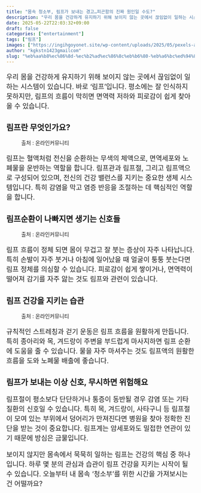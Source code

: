 ```yaml
---
title: "몸속 청소부, 림프가 보내는 경고…피곤함의 진짜 원인일 수도?"
description: "우리 몸을 건강하게 유지하기 위해 보이지 않는 곳에서 끊임없이 일하는 시스템이 있습니다. 바로 ‘림프’입니다. 평소에는 잘 인식하지 못하지만, 림프의 흐름이 막히면 면역력 저하와 피로감이 쉽게 찾아올 수 있습니다."
date: 2025-05-22T22:03:32+09:00
draft: false
categories: ["entertainment"]
tags: ["림프"]
images: ["https://ingihgoyonet.site/wp-content/uploads/2025/05/pexels-aleksandra-pekala-736444-16246680-683x1024.jpg", "https://ingihgoyonet.site/wp-content/uploads/2025/05/pexels-anete-lusina-5240734-684x1024.jpg", "https://ingihgoyonet.site/wp-content/uploads/2025/05/pexels-shvetsa-5069562-683x1024.jpg"]
author: "kgkstn1423gmailcom"
slug: "%eb%aa%b8%ec%86%8d-%ec%b2%ad%ec%86%8c%eb%b6%80-%eb%a6%bc%ed%94%84%ea%b0%80-%eb%b3%b4%eb%82%b4%eb%8a%94-%ea%b2%bd%ea%b3%a0%ed%94%bc%ea%b3%a4%ed%95%a8%ec%9d%98-%ec%a7%84%ec%a7%9c-%ec%9b%90"
---
```


<p style="font-size:18px">우리 몸을 건강하게 유지하기 위해 보이지 않는 곳에서 끊임없이 일하는 시스템이 있습니다. 바로 ‘림프’입니다. 평소에는 잘 인식하지 못하지만, 림프의 흐름이 막히면 면역력 저하와 피로감이 쉽게 찾아올 수 있습니다.</p> <h2 >림프란 무엇인가요?</h2> <figure ><img src="https://ingihgoyonet.site/wp-content/uploads/2025/05/pexels-aleksandra-pekala-736444-16246680-683x1024.jpg" alt="" style="aspect-ratio:16/9;object-fit:cover"/><figcaption >출처 : 온라인커뮤니티</figcaption></figure> <p style="font-size:18px">림프는 혈액처럼 전신을 순환하는 무색의 체액으로, 면역세포와 노폐물을 운반하는 역할을 합니다. 림프관과 림프절, 그리고 림프액으로 구성되어 있으며, 전신의 건강 밸런스를 지키는 중요한 생체 시스템입니다. 특히 감염을 막고 염증 반응을 조절하는 데 핵심적인 역할을 합니다.</p> <h2 >림프순환이 나빠지면 생기는 신호들</h2> <figure ><img src="https://ingihgoyonet.site/wp-content/uploads/2025/05/pexels-anete-lusina-5240734-684x1024.jpg" alt="" style="aspect-ratio:16/9;object-fit:cover"/><figcaption >출처 : 온라인커뮤니티</figcaption></figure> <p style="font-size:18px">림프 흐름이 정체 되면 몸이 무겁고 잘 붓는 증상이 자주 나타납니다. 특히 손발이 자주 붓거나 아침에 일어났을 때 얼굴이 퉁퉁 붓는다면 림프 정체를 의심할 수 있습니다. 피로감이 쉽게 쌓이거나, 면역력이 떨어져 감기를 자주 앓는 것도 림프와 관련이 있습니다.</p> <h2 >림프 건강을 지키는 습관</h2> <figure ><img src="https://ingihgoyonet.site/wp-content/uploads/2025/05/pexels-shvetsa-5069562-683x1024.jpg" alt="" style="aspect-ratio:16/9;object-fit:cover"/><figcaption >출처 : 온라인커뮤니티</figcaption></figure> <p style="font-size:18px">규칙적인 스트레칭과 걷기 운동은 림프 흐름을 원활하게 만듭니다. 특히 종아리와 목, 겨드랑이 주변을 부드럽게 마사지하면 림프 순환에 도움을 줄 수 있습니다. 물을 자주 마셔주는 것도 림프액의 원활한 흐름을 도와 노폐물 배출에 좋습니다.</p> <h2 >림프가 보내는 이상 신호, 무시하면 위험해요</h2> <p style="font-size:18px">림프절이 평소보다 단단하거나 통증이 동반될 경우 감염 또는 기타 질환의 신호일 수 있습니다. 특히 목, 겨드랑이, 사타구니 등 림프절이 모여 있는 부위에서 덩어리가 만져진다면 병원을 찾아 정확한 진단을 받는 것이 중요합니다. 림프계는 암세포와도 밀접한 연관이 있기 때문에 방심은 금물입니다.</p> <p style="font-size:18px">보이지 않지만 몸속에서 묵묵히 일하는 림프는 건강의 핵심 중 하나입니다. 하루 몇 분의 관심과 습관이 림프 건강을 지키는 시작이 될 수 있습니다. 오늘부터 내 몸속 ‘청소부’를 위한 시간을 가져보시는 건 어떨까요?</p>